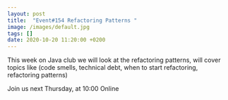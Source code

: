 ```yaml
---
layout: post
title:  "Event#154 Refactoring Patterns "
image: /images/default.jpg
tags: []
date: 2020-10-20 11:20:00 +0200
---
```


This week on Java club we will look at the refactoring patterns, will cover topics like (code smells, technical debt, when to start refactoring, refactoring patterns)[]()

Join us next Thursday, at 10:00 Online